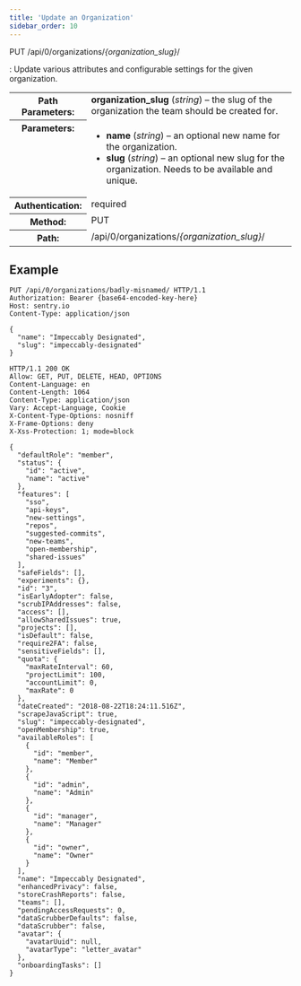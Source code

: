 ```yaml
---
title: 'Update an Organization'
sidebar_order: 10
---
```


PUT /api/0/organizations/_{organization_slug}_/

: Update various attributes and configurable settings for the given organization.

  <table class="table"><tbody valign="top"><tr><th>Path Parameters:</th><td><strong>organization_slug</strong> (<em>string</em>) – the slug of the organization the team should be created for.</td></tr><tr><th>Parameters:</th><td><ul><li><strong>name</strong> (<em>string</em>) – an optional new name for the organization.</li><li><strong>slug</strong> (<em>string</em>) – an optional new slug for the organization. Needs to be available and unique.</li></ul></td></tr><tr><th>Authentication:</th><td>required</td></tr><tr><th>Method:</th><td>PUT</td></tr><tr><th>Path:</th><td>/api/0/organizations/<em>{organization_slug}</em>/</td></tr></tbody></table>

## Example

```http
PUT /api/0/organizations/badly-misnamed/ HTTP/1.1
Authorization: Bearer {base64-encoded-key-here}
Host: sentry.io
Content-Type: application/json

{
  "name": "Impeccably Designated",
  "slug": "impeccably-designated"
}
```

```http
HTTP/1.1 200 OK
Allow: GET, PUT, DELETE, HEAD, OPTIONS
Content-Language: en
Content-Length: 1064
Content-Type: application/json
Vary: Accept-Language, Cookie
X-Content-Type-Options: nosniff
X-Frame-Options: deny
X-Xss-Protection: 1; mode=block

{
  "defaultRole": "member",
  "status": {
    "id": "active",
    "name": "active"
  },
  "features": [
    "sso",
    "api-keys",
    "new-settings",
    "repos",
    "suggested-commits",
    "new-teams",
    "open-membership",
    "shared-issues"
  ],
  "safeFields": [],
  "experiments": {},
  "id": "3",
  "isEarlyAdopter": false,
  "scrubIPAddresses": false,
  "access": [],
  "allowSharedIssues": true,
  "projects": [],
  "isDefault": false,
  "require2FA": false,
  "sensitiveFields": [],
  "quota": {
    "maxRateInterval": 60,
    "projectLimit": 100,
    "accountLimit": 0,
    "maxRate": 0
  },
  "dateCreated": "2018-08-22T18:24:11.516Z",
  "scrapeJavaScript": true,
  "slug": "impeccably-designated",
  "openMembership": true,
  "availableRoles": [
    {
      "id": "member",
      "name": "Member"
    },
    {
      "id": "admin",
      "name": "Admin"
    },
    {
      "id": "manager",
      "name": "Manager"
    },
    {
      "id": "owner",
      "name": "Owner"
    }
  ],
  "name": "Impeccably Designated",
  "enhancedPrivacy": false,
  "storeCrashReports": false,
  "teams": [],
  "pendingAccessRequests": 0,
  "dataScrubberDefaults": false,
  "dataScrubber": false,
  "avatar": {
    "avatarUuid": null,
    "avatarType": "letter_avatar"
  },
  "onboardingTasks": []
}
```
